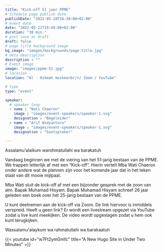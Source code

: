 ```yaml
---
title: "Kick-off 51 jaar PPME"
# Schedule page publish date
publishDate: "2022-05-18T16:30:00+02:00"
# event date
date: "2022-05-21T19:40:00+02:00"
duration: "30 min."
# post save as draft
draft: false
# page title background image
bg_image: "images/backgrounds/page-title.jpg"
# meta description
description : ""
# Event image
image: "images/ppme-51.jpg"
# location
location: "Al - Hikmah moskee<br/>/ Zoom / YouTube"

# type
type: "event"

speaker:
  # speaker loop
  - name : "Wati Chaeron"
    image : "images/event-speakers/speaker-1.svg"
    designation : "Begeleider"
  - name : "Arif Widyantoro"
    image : "images/event-speakers/speaker-1.svg"
    designation : "Gastspreker"

---
```


Assalamu’alaikum warohmatullahi wa barakatuh

Vandaag beginnen we met de viering van het 51-jarig bestaan van de PPME. We trappen letterlijk af met een “Kick-off”. Hierin vertelt Mba Wati Chaeron onder andere wat de plannen zijn voor het komende jaar dat in het teken staat van dit mooie mijlpaal. 

Mba Wati sluit de kick-off af met een bijzonder gesprek met de zoon van alm. Bapak Muhamad Hisyam. Bapak Muhamad Hisyam schreef 26 jaar geleden een boek over het 25-jarig bestaan van de PPME. 

U kunt deelnemen aan de kick-off via Zoom. De link hiervoor is inmiddels verspreid. Heeft u geen link? Er wordt een livestream opgezet via YouTube zodat u live kunt meekijken. De video wordt opgeslagen zodat u hem ook kunt terugkijken. 

Wassalamu'alaykum wa rahmatullahi wa barakaatuh

{{< youtube id="w7Ft2ymGmfc" title="A New Hugo Site in Under Two Minutes" >}}

